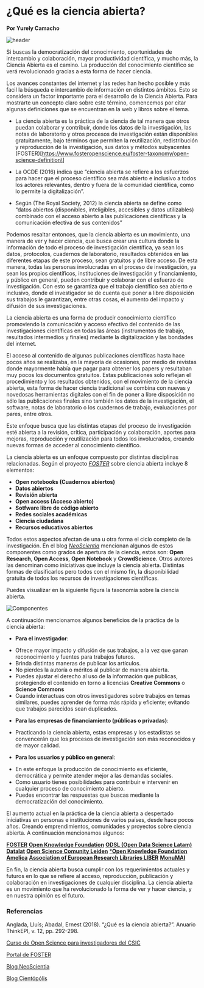 # ¿Qué es la ciencia abierta?

**Por Yurely Camacho**

![header](header.png)

Si buscas la democratización del conocimiento, oportunidades de
intercambio y colaboración, mayor productividad científica, y mucho
más, la Ciencia Abierta es el camino. La producción del
conocimiento científico se verá revolucionado gracias a esta forma
de hacer ciencia.

Los avances constantes del internet y las redes han hecho posible y
más facil la búsqueda e intercambio de información en distintos
ámbitos. Esto se considera un factor importante para el desarrollo de
la Ciencia Abierta. Para mostrarte un concepto claro sobre este
término, comencemos por citar algunas definiciones que se encuentran
en la web y libros sobre el tema.

- La ciencia abierta es la práctica de la ciencia de tal manera que
  otros puedan colaborar y contribuir, donde los datos de la
  investigación, las notas de laboratorio y otros procesos de
  investigación están disponibles gratuitamente, bajo términos que
  permiten la reutilización, redistribución y reproducción de la
  investigación, sus datos y métodos subyacentes
  (FOSTER)\[https://www.fosteropenscience.eu/foster-taxonomy/open-science-definition\]

- La OCDE (2016) indica que “ciencia abierta se refiere a los esfuerzos
  para hacer que el proceso científico sea más abierto e inclusivo a
  todos los actores relevantes, dentro y fuera de la comunidad
  científica, como lo permite la digitalización”.

- Según (The Royal Society, 2012) la ciencia abierta se define como
  “datos abiertos (disponibles, inteligibles, accesibles y datos
  utilizables) combinado con el acceso abierto a las publicaciones
  científicas y la comunicación efectiva de sus contenidos”

Podemos resaltar entonces, que la ciencia abierta es un movimiento, una
manera de ver y hacer ciencia, que busca crear una cultura donde la
información de todo el proceso de investigación científica, ya sean
los datos, protocolos, cuadernos de laboratorio, resultados obtenidos
en las diferentes etapas de este proceso, sean gratuitos y de libre
acceso. De esta manera, todas las personas involucradas en el proceso
de investigación, ya sean los propios científicos, instituciones de
investigación y financiamiento, y público en general, pueden
contribuir y colaborar con el esfuerzo de investigación. Con esto se
garantiza que el trabajo científico sea abierto e inclusivo, donde el
investigador se de cuenta que poner a libre disposición sus trabajos
le garantizan, entre otras cosas, el aumento del impacto y difusión de
sus investigaciones.

La ciencia abierta es una forma de producir conocimiento científico
promoviendo la comunicación y acceso efectivo del contenido de las
investigaciones científicas en todas las áreas (instrumentos de
trabajo, resultados intermedios y finales) mediante la digitalización
y las bondades del internet.

El acceso al contenido de algunas publicaciones científicas hasta hace
pocos años se realizaba, en la mayoría de ocasiones, por medio de
revistas donde mayormente había que pagar para obtener los papers y
resultaban muy pocos los documentos gratuitos. Estas publicaciones
solo reflejan el procedimiento y los resultados obtenidos, con el
movimiento de la ciencia abierta, esta forma de hacer ciencia
tradicional se combina con nuevas y novedosas herramientas digitales
con el fin de poner a libre disposición no sólo las publicaciones
finales sino también los datos de la investigación, el software, notas
de laboratorio o los cuadernos de trabajo, evaluaciones por pares, entre
otros.

Este enfoque busca que las distintas etapas del proceso de
investigación esté abierta a la revisión, crítica, participación y
colaboración, aportes para mejoras, reproducción y reutilización para
todos los involucrados, creando nuevas formas de acceder al
conocimiento científico.

La ciencia abierta es un enfoque compuesto por distintas disciplinas
relacionadas. Según el proyecto
[*FOSTER*](https://www.fosteropenscience.eu/) sobre ciencia abierta
incluye 8 elementos:

- **Open notebooks (Cuadernos abiertos)**
- **Datos abiertos**
- **Revisión abierta**
- **Open access (Acceso abierto)**
- **Sotfware libre de código abierto**
- **Redes sociales académicas**
- **Ciencia ciudadana**
- **Recursos educativos abiertos**

Todos estos aspectos afectan de una u otra forma el ciclo completo de
la investigación. En el blog [*NeoScientia*](https://neoscientia.com/ciencia-abierta/) mencionan
algunos de estos componentes como grados de apertura de la ciencia,
estos son: **Open Research**, **Open Access**, **Open Notebook** y
**CrowdScience**. Otros autores las denominan como iniciativas que
incluye la ciencia abierta. Distintas formas de clasificarlos pero
todos con el mismo fin, la disponibilidad gratuita de todos los
recursos de investigaciones científicas.

Puedes visualizar en la siguiente figura la taxonomía sobre la ciencia
abierta.

![Componentes](img/componentes.png)

A continuación mencionamos algunos beneficios de la práctica de la ciencia abierta:

- **Para el investigador**:

* Ofrece mayor impacto y difusión de sus trabajos, a la vez que ganan
  reconocimiento y fuentes para trabajos futuros.
* Brinda distintas maneras de publicar los artículos.
* No pierdes la autoría o méritos al publicar de manera abierta.
* Puedes ajustar el derecho al uso de la información que publicas,
  protegiendo el contenido en torno a licencias **Creative Commons** o
  **Science Commons**
* Cuando interactuas con otros investigadores sobre trabajos en temas
  similares, puedes aprender de forma más rápida y eficiente; evitando
  que trabajos parecidos sean duplicados.

- **Para las empresas de financiamiento (públicas o privadas)**:

* Practicando la ciencia abierta, estas empresas y los estadistas se
  convencerán que los procesos de investigación son más reconocidos y
  de mayor calidad.

- **Para los usuarios y público en general**:

* En este enfoque la producción de conocimiento es eficiente,
  democrática y permite atender mejor a las demandas
  sociales.
* Como usuario tienes posibilidades para contribuir e intervenir en
  cualquier proceso de conocimiento abierto.
* Puedes encontrar las respuestas que buscas mediante la
  democratización del conocimiento.

El aumento actual en la práctica de la ciencia abierta a despertado
iniciativas en personas e instituciones de varios países, desde hace
pocos años. Creando emprendimientos, comunidades y proyectos sobre
ciencia abierta. A continuación mencionamos algunos:

[**FOSTER**](https://www.fosteropenscience.eu/)
[**Open Knowledge Foundation**](https://okfn.org/)
[**ODSL (Open Data Science Latam)**](https://www.odsla.org/)
[**Datalat**](https://www.datalat.org/)
[**Open Science Comunity Leiden**](https://www.universiteitleiden.nl/open-science-community-leiden)
[\***Open Knowledge Foundation**](https://okfn.org/)
[**Amelica**](http://amelica.org/)
[**Association of European Research Libraries LIBER**](https://libereurope.eu/)
[**MonuMAI**](https://*monumai.ugr.es/proyecto)

En fin, la ciencia abierta busca cumplir con los requerimientos
actuales y futuros en lo que se refiere al acceso, reproducción,
publicación y colaboración en investigaciones de cualquier disciplina.
La ciencia abierta es un movimiento que ha revolucionado la forma de
ver y hacer ciencia, y en nuestra opinión es el futuro.

### Referencias

Anglada, Lluís; Abadal, Ernest (2018). “¿Qué es la ciencia abierta?”. Anuario ThinkEPI, v. 12, pp.
292-298.

[Curso de Open Science para investigadores del CSIC](https://digital.csic.es/bitstream/10261/171854/1/Curso_Open_science_2018_DIGITALCSIC.pdf)

[Portal de FOSTER](https://www.fosteropenscience.eu/)

[Blog NeoScientia](https://neoscientia.com/ciencia-abierta/)

[Blog Cientópólis](https://www.cientopolis.org/ciencia-abierta/)
